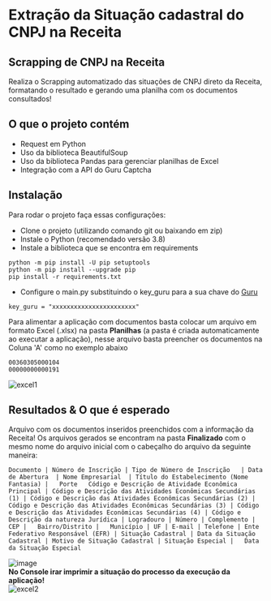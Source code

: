 # Extração da Situação cadastral do CNPJ na Receita

## Scrapping de CNPJ na Receita

Realiza o Scrapping automatizado das situações de CNPJ direto da Receita, formatando o resultado e gerando uma planilha com os documentos consultados!

## O que o projeto contém
- Request em Python
- Uso da biblioteca BeautifulSoup
- Uso da biblioteca Pandas para gerenciar planilhas de Excel
- Integração com a API do Guru Captcha

## Instalação
Para rodar o projeto faça essas configurações:
- Clone o projeto (utilizando comando git ou baixando em zip)
- Instale o Python (recomendado versão 3.8)
- Instale a biblioteca que se encontra em requirements
```
python -m pip install -U pip setuptools
python -m pip install --upgrade pip
pip install -r requirements.txt
```
- Configure o main.py substituindo o key_guru para a sua chave do [Guru](https://captcha.guru/en/)
```
key_guru = "xxxxxxxxxxxxxxxxxxxxxxx"
```
Para alimentar a aplicação com documentos basta colocar um arquivo em formato Excel (.xlsx) na pasta **Planilhas** (a pasta é criada automaticamente ao executar a aplicação), nesse arquivo basta preencher os documentos na Coluna 'A' como no exemplo abaixo
```
00360305000104
00000000000191
```
![excel1](https://user-images.githubusercontent.com/19514153/164362213-cfa90056-6b11-4164-a9b7-805e549c37b3.png)

## Resultados & O que é esperado
Arquivo com os documentos inseridos preenchidos com a informação da Receita! Os arquivos gerados se encontram na pasta **Finalizado** com o mesmo nome do arquivo inicial com o cabeçalho do arquivo da seguinte maneira:
```
Documento | Número de Inscrição	| Tipo de Número de Inscrição	| Data de Abertura	| Nome Empresarial	| Título do Estabelecimento (Nome Fantasia) |	Porte	Código e Descrição de Atividade Econômica Principal	| Código e Descrição das Atividades Econômicas Secundárias (1) | Código e Descrição das Atividades Econômicas Secundárias (2) |	Código e Descrição das Atividades Econômicas Secundárias (3) | Código e Descrição das Atividades Econômicas Secundárias (4) | Código e Descrição da natureza Jurídica | Logradouro | Número | Complemento | CEP |	Bairro/Distrito |	Município |	UF | E-mail | Telefone | Ente Federativo Responsável (EFR) | Situação Cadastral | Data da Situação Cadastral | Motivo de Situação Cadastral | Situação Especial |	Data da Situação Especial
```
![image](https://user-images.githubusercontent.com/19514153/164363366-b0051788-8251-4d24-835e-8a875bbe18bd.png)
<br>
**No Console irar imprimir a situação do processo da execução da aplicação!**
<br>
![excel2](https://user-images.githubusercontent.com/19514153/164363942-a34b7e0c-bb79-447c-bfcb-06fd23953ce6.png)
